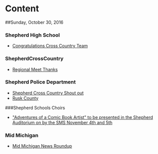 # Content

##Sunday, October 30, 2016

### Shepherd High School
* [Congratulations Cross Country Team](ShepherdHighSchool/congratulationscc.md)

### ShepherdCrossCountry
* [Regional Meet Thanks](ShepherdCrossCountry/regionalmeetthanks.md)

### Shepherd Police Department
* [Shepherd Cross Country Shout out](ShepherdPoliceDepartment/Shepherdcrosscounty.md)
* [Rusk County](ShepherdPoliceDepartment/ruskcounty.md)

###Shepherd Schools Choirs
* ["Adventures of a Comic Book Artist" to be presented in the Shepherd Auditorium on by the SMS November 4th and 5th ](ShepherdSchoolsChoirs/superhero.md)

### Mid Michigan
* [Mid Michigan News Roundup](midmichiganroundup-10302016.md)

